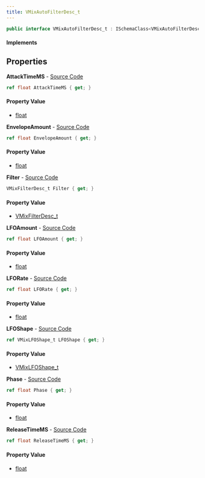 ```yaml
---
title: VMixAutoFilterDesc_t
---
```


```csharp
public interface VMixAutoFilterDesc_t : ISchemaClass<VMixAutoFilterDesc_t>, ISchemaField, ISchemaClass, INativeHandle
```

#### Implements

## Properties

**AttackTimeMS** - [Source Code](https://github.com/swiftly-solution/swiftlys2/blob/main/managed/src/SwiftlyS2.Generated/Schemas/Interfaces/VMixAutoFilterDesc_t.cs#L18)

```csharp
ref float AttackTimeMS { get; }
```

#### Property Value

- [float](https://learn.microsoft.com/dotnet/api/system.single)

**EnvelopeAmount** - [Source Code](https://github.com/swiftly-solution/swiftlys2/blob/main/managed/src/SwiftlyS2.Generated/Schemas/Interfaces/VMixAutoFilterDesc_t.cs#L16)

```csharp
ref float EnvelopeAmount { get; }
```

#### Property Value

- [float](https://learn.microsoft.com/dotnet/api/system.single)

**Filter** - [Source Code](https://github.com/swiftly-solution/swiftlys2/blob/main/managed/src/SwiftlyS2.Generated/Schemas/Interfaces/VMixAutoFilterDesc_t.cs#L22)

```csharp
VMixFilterDesc_t Filter { get; }
```

#### Property Value

- [VMixFilterDesc_t](/docs/api/shared/schemadefinitions/vmixfilterdesc_t)

**LFOAmount** - [Source Code](https://github.com/swiftly-solution/swiftlys2/blob/main/managed/src/SwiftlyS2.Generated/Schemas/Interfaces/VMixAutoFilterDesc_t.cs#L24)

```csharp
ref float LFOAmount { get; }
```

#### Property Value

- [float](https://learn.microsoft.com/dotnet/api/system.single)

**LFORate** - [Source Code](https://github.com/swiftly-solution/swiftlys2/blob/main/managed/src/SwiftlyS2.Generated/Schemas/Interfaces/VMixAutoFilterDesc_t.cs#L26)

```csharp
ref float LFORate { get; }
```

#### Property Value

- [float](https://learn.microsoft.com/dotnet/api/system.single)

**LFOShape** - [Source Code](https://github.com/swiftly-solution/swiftlys2/blob/main/managed/src/SwiftlyS2.Generated/Schemas/Interfaces/VMixAutoFilterDesc_t.cs#L30)

```csharp
ref VMixLFOShape_t LFOShape { get; }
```

#### Property Value

- [VMixLFOShape_t](/docs/api/shared/schemadefinitions/vmixlfoshape_t)

**Phase** - [Source Code](https://github.com/swiftly-solution/swiftlys2/blob/main/managed/src/SwiftlyS2.Generated/Schemas/Interfaces/VMixAutoFilterDesc_t.cs#L28)

```csharp
ref float Phase { get; }
```

#### Property Value

- [float](https://learn.microsoft.com/dotnet/api/system.single)

**ReleaseTimeMS** - [Source Code](https://github.com/swiftly-solution/swiftlys2/blob/main/managed/src/SwiftlyS2.Generated/Schemas/Interfaces/VMixAutoFilterDesc_t.cs#L20)

```csharp
ref float ReleaseTimeMS { get; }
```

#### Property Value

- [float](https://learn.microsoft.com/dotnet/api/system.single)

